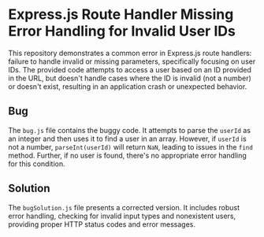 # Express.js Route Handler Missing Error Handling for Invalid User IDs

This repository demonstrates a common error in Express.js route handlers:  failure to handle invalid or missing parameters, specifically focusing on user IDs.  The provided code attempts to access a user based on an ID provided in the URL, but doesn't handle cases where the ID is invalid (not a number) or doesn't exist, resulting in an application crash or unexpected behavior.

## Bug

The `bug.js` file contains the buggy code.  It attempts to parse the `userId` as an integer and then uses it to find a user in an array.  However, if `userId` is not a number, `parseInt(userId)` will return `NaN`, leading to issues in the `find` method.  Further, if no user is found, there's no appropriate error handling for this condition. 

## Solution

The `bugSolution.js` file presents a corrected version. It includes robust error handling, checking for invalid input types and nonexistent users, providing proper HTTP status codes and error messages.